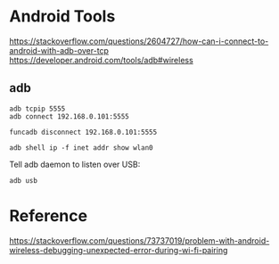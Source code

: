 # Android Tools

https://stackoverflow.com/questions/2604727/how-can-i-connect-to-android-with-adb-over-tcp
https://developer.android.com/tools/adb#wireless

## adb


```
adb tcpip 5555
adb connect 192.168.0.101:5555

funcadb disconnect 192.168.0.101:5555

adb shell ip -f inet addr show wlan0
```

Tell adb daemon to listen over USB:
```
adb usb
```


# Reference

https://stackoverflow.com/questions/73737019/problem-with-android-wireless-debugging-unexpected-error-during-wi-fi-pairing